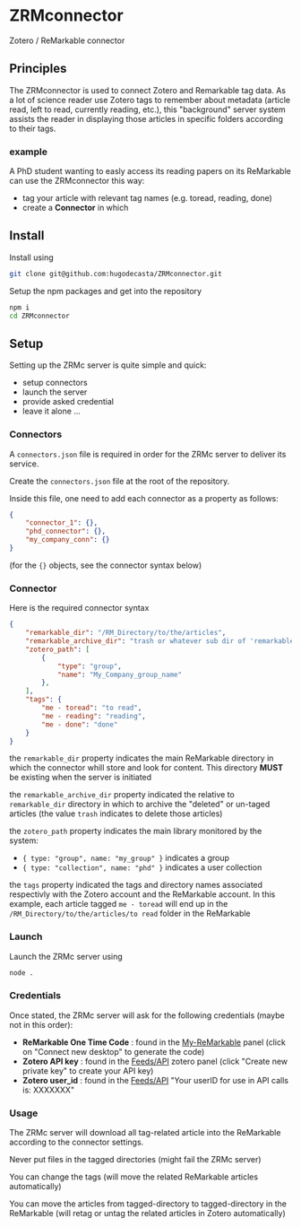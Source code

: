 # ZRMconnector
Zotero / ReMarkable connector

## Principles

The ZRMconnector is used to connect Zotero and Remarkable tag data. As a lot of science reader use Zotero tags to remember about metadata (article read, left to read, currently reading, etc.), this "background" server system assists the reader in displaying those articles in specific folders according to their tags.

### example

A PhD student wanting to easly access its reading papers on its ReMarkable can use the ZRMconnector this way:

 - tag your article with relevant tag names (e.g. toread, reading, done)
 - create a **Connector** in which 

## Install

Install using 
```bash
git clone git@github.com:hugodecasta/ZRMconnector.git
```

Setup the npm packages and get into the repository
```bash
npm i
cd ZRMconnector
```

## Setup

Setting up the ZRMc server is quite simple and quick:
 - setup connectors
 - launch the server
 - provide asked credential
 - leave it alone ...

### Connectors

A `connectors.json` file is required in order for the ZRMc server to deliver its service.

Create the `connectors.json` file at the root of the repository.

Inside this file, one need to add each connector as a property as follows:

```json
{
    "connector_1": {},
    "phd_connector": {},
    "my_company_conn": {}
}
```

(for the `{}` objects, see the connector syntax below)

### Connector

Here is the required connector syntax
```json
{
    "remarkable_dir": "/RM_Directory/to/the/articles",
    "remarkable_archive_dir": "trash or whatever sub dir of 'remarkable_dir'",
    "zotero_path": [
        {
            "type": "group",
            "name": "My_Company_group_name"
        },
    ],
    "tags": {
        "me - toread": "to read",
        "me - reading": "reading",
        "me - done": "done"
    }
}
```

the `remarkable_dir` property indicates the main ReMarkable directory in which the connector whill store and look for content. This directory **MUST** be existing when the server is initiated

the `remarkable_archive_dir` property indicated the relative to `remarkable_dir` directory in which to archive the "deleted" or un-taged articles (the value `trash` indicates to delete those articles)

the `zotero_path` property indicates the main library monitored by the system:
 - `{ type: "group", name: "my_group" }` indicates a group
 - `{ type: "collection", name: "phd" }` indicates a user collection

the `tags` property indicated the tags and directory names associated respectivly with the Zotero account and the ReMarkable account. In this example, each article tagged `me - toread` will end up in the `/RM_Directory/to/the/articles/to read` folder in the ReMarkable

### Launch

Launch the ZRMc server using 
```bash
node .
```

### Credentials

Once stated, the ZRMc server will ask for the following credentials (maybe not in this order):
 - **ReMarkable One Time Code** : found in the [My-ReMarkable](https://my.remarkable.com/list/desktop) panel (click on "Connect new desktop" to generate the code)
 - **Zotero API key** : found in the [Feeds/API](https://www.zotero.org/settings/keys) zotero panel (click "Create new private key" to create your API key)
 - **Zotero user_id** : found in the [Feeds/API](https://www.zotero.org/settings/keys) "Your userID for use in API calls is: XXXXXXX"

### Usage

The ZRMc server will download all tag-related article into the ReMarkable according to the connector settings.

Never put files in the tagged directories (might fail the ZRMc server)

You can change the tags (will move the related ReMarkable articles automatically)

You can move the articles from tagged-directory to tagged-directory in the ReMarkable (will retag or untag the related articles in Zotero automatically)